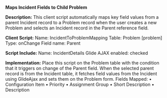 **Maps Incident Fields to Child Problem**

**Description:**
This client script automatically maps key field values from a parent Incident record to a Problem record when the user creates a new Problem and selects an Incident record in the Parent reference field.

**Client Script:**
Name: IncidentToProblemMapping
Table: Problem [problem]
Type: onChange
Field name: Parent

**Script Include:**
Name: IncidentDetails
Glide AJAX enabled: checked

**Implementation:**
Place this script on the Problem table with the condition that it triggers on change of the Parent field. When the selected parent record is from the Incident table, it fetches field values from the Incident using GlideAjax and sets them on the Problem form.
Fields Mapped:
•	Configuration Item
•	Priority
•	Assignment Group
•	Short Description
•	Description
